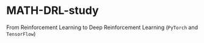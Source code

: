 # MATH-DRL-study
From Reinforcement Learning to Deep Reinforcement Learning (```PyTorch``` and ```TensorFlow```)
